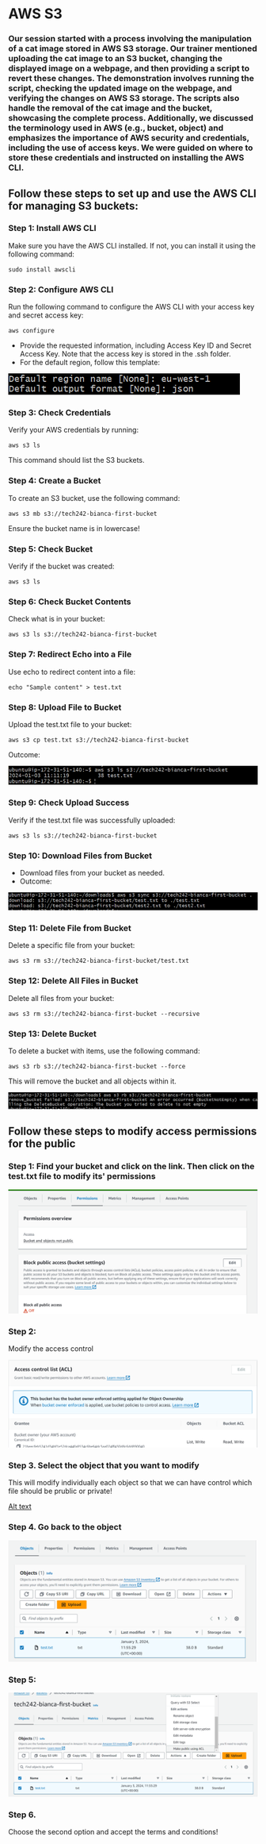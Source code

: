 # AWS S3

### Our session started with a process involving the manipulation of a cat image stored in AWS S3 storage. Our trainer mentioned uploading the cat image to an S3 bucket, changing the displayed image on a webpage, and then providing a script to revert these changes. The demonstration involves running the script, checking the updated image on the webpage, and verifying the changes on AWS S3 storage. The scripts also handle the removal of the cat image and the bucket, showcasing the complete process. Additionally, we discussed the terminology used in AWS (e.g., bucket, object) and emphasizes the importance of AWS security and credentials, including the use of access keys. We were guided on where to store these credentials and instructed on installing the AWS CLI. 

## Follow these steps to set up and use the AWS CLI for managing S3 buckets:

### Step 1: Install AWS CLI
Make sure you have the AWS CLI installed. If not, you can install it using the following command:

```
sudo install awscli
```

### Step 2: Configure AWS CLI
Run the following command to configure the AWS CLI with your access key and secret access key:

```
aws configure
```

- Provide the requested information, including Access Key ID and Secret Access Key. Note that the access key is stored in the .ssh folder.
- For the default region, follow this template:
  
![Default region](<../readme-images/today/step 2 - default region.png>) 

### Step 3: Check Credentials
Verify your AWS credentials by running:
```
aws s3 ls
```

This command should list the S3 buckets.

### Step 4: Create a Bucket
To create an S3 bucket, use the following command:
```
aws s3 mb s3://tech242-bianca-first-bucket
```

Ensure the bucket name is in lowercase!

### Step 5: Check Bucket
Verify if the bucket was created:
```
aws s3 ls
```

### Step 6: Check Bucket Contents
Check what is in your bucket:
```
aws s3 ls s3://tech242-bianca-first-bucket
```

### Step 7: Redirect Echo into a File
Use echo to redirect content into a file:
```
echo "Sample content" > test.txt
```

### Step 8: Upload File to Bucket
Upload the test.txt file to your bucket:
```
aws s3 cp test.txt s3://tech242-bianca-first-bucket
```

Outcome:

![Step 8](<../readme-images/today/step 8.png>)

### Step 9: Check Upload Success
Verify if the test.txt file was successfully uploaded:
```
aws s3 ls s3://tech242-bianca-first-bucket
```

### Step 10: Download Files from Bucket
- Download files from your bucket as needed.
- Outcome:

![Step 10](../readme-images/today/10.png)


### Step 11: Delete File from Bucket
Delete a specific file from your bucket:
```
aws s3 rm s3://tech242-bianca-first-bucket/test.txt
```

### Step 12: Delete All Files in Bucket
Delete all files from your bucket:
```
aws s3 rm s3://tech242-bianca-first-bucket --recursive
```

### Step 13: Delete Bucket
To delete a bucket with items, use the following command:
```
aws s3 rb s3://tech242-bianca-first-bucket --force
```
This will remove the bucket and all objects within it.

![Step 13](../readme-images/today/13.png)

## Follow these steps to modify access permissions for the public

### Step 1: Find your bucket and click on the link. Then click on the test.txt file to modify its' permissions

![Permissions](../readme-images/today/permissions.png)

### Step 2: 
Modify the access control

![Access](<../readme-images/today/access control - .png>)

### Step 3. Select the object that you want to modify
This will modify individually each object so that we can have control which file should be prublic or private!

[Alt text](<../readme-images/today/access step 2.png>)

### Step 4. Go back to the object

![Alt text](<../readme-images/today/after access go back on object.png>)

### Step 5: 

![Alt text](<../readme-images/today/after objects, press actions and press the grey button.png>)

### Step 6. 
Choose the second option and accept the terms and conditions!